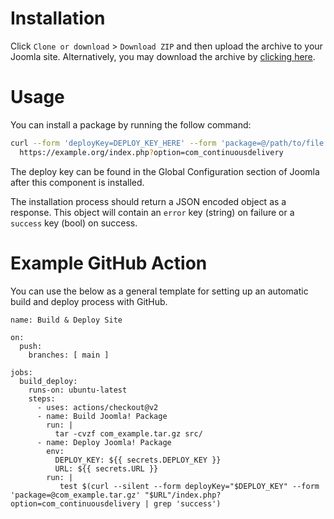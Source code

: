 # Installation

Click `Clone or download` > `Download ZIP` and then upload the archive 
to your Joomla site. Alternatively, you may download the archive by [clicking here](https://github.com/bluewallweb/com_continuousdelivery/archive/refs/heads/main.zip).

# Usage

You can install a package by running the follow command:

```bash
curl --form 'deployKey=DEPLOY_KEY_HERE' --form 'package=@/path/to/file' \
  https://example.org/index.php?option=com_continuousdelivery
```

The deploy key can be found in the Global Configuration section of 
Joomla after this component is installed.

The installation process should return a JSON encoded object as a 
response. This object will contain an `error` key (string) on failure or 
a `success` key (bool) on success.

# Example GitHub Action

You can use the below as a general template for setting up an automatic
build and deploy process with GitHub.

```
name: Build & Deploy Site

on:
  push:
    branches: [ main ]
    
jobs:
  build_deploy:
    runs-on: ubuntu-latest
    steps:
      - uses: actions/checkout@v2           
      - name: Build Joomla! Package 
        run: |
          tar -cvzf com_example.tar.gz src/
      - name: Deploy Joomla! Package
        env:
          DEPLOY_KEY: ${{ secrets.DEPLOY_KEY }}    
          URL: ${{ secrets.URL }}        
        run: |
           test $(curl --silent --form deployKey="$DEPLOY_KEY" --form 'package=@com_example.tar.gz' "$URL"/index.php?option=com_continuousdelivery | grep 'success')
```
